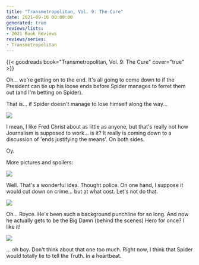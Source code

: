 ```yaml
---
title: "Transmetropolitan, Vol. 9: The Cure"
date: 2021-09-16 00:00:00
generated: true
reviews/lists:
- 2021 Book Reviews
reviews/series:
- Transmetropolitan
---
```

{{< goodreads book="Transmetropolitan, Vol. 9: The Cure" cover="true" >}}

Oh... we're getting on to the end. It's all going to come down to if the President can tie up his loose ends before Spider manages to ferret them out (and I'm betting on Spider).  

That is... if Spider doesn't manage to lose himself along the way...  

<!--more-->

![](/embeds/books/attachments/transmetropolitan-vol-9-the-cure-x-1.png)  

I mean, I like Fred Christ about as little as anyone, but that's really not how Journalism is supposed to work... is it? It really is coming down to a discussion of 'ends justifying the means'. On both sides.  

Oy.  

More pictures and spoilers:  

![](/embeds/books/attachments/transmetropolitan-vol-9-the-cure-x-2.png)  

Well. That's a wonderful idea. Thought police. On one hand, I suppose it would cut down on crime... but at what cost. Let's not do that.  

![](/embeds/books/attachments/transmetropolitan-vol-9-the-cure-x-3.png)  

Oh... Royce. He's been such a background punchline for so long. And now he actually gets to be the Big Damn (behind the scenes) Hero for once? I like it!  

![](/embeds/books/attachments/transmetropolitan-vol-9-the-cure-x-4.png)  

... oh boy. Don't think about that one too much. Right now, I think that Spider would totally lie to tell the Truth. In a heartbeat.



